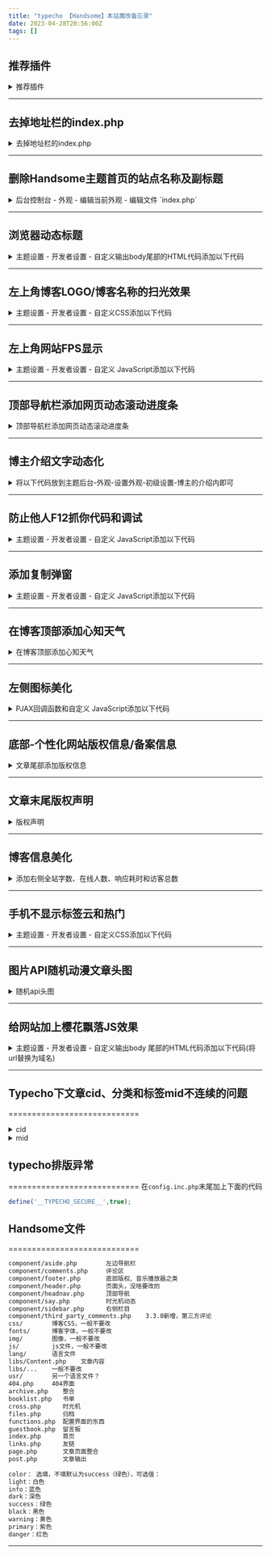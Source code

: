 ```yaml
---
title: "typecho 【Handsome】本站魔改备忘录"
date: 2023-04-28T20:56:00Z
tags: []
---
```


## 推荐插件

<details>
<summary>推荐插件</summary>

-  ：多种字体可以更换
-  ：自动生成 Sitemap 站点地图
-  ：一款即插即用的typecho后台美化插件
-  ：显示评论人使用的操作系统和浏览器信息（Handsome主题专用）

</details>

---

## 去掉地址栏的index.php

<details>
<summary>去掉地址栏的index.php</summary>

1. 配置伪静态规则
   如果使用的宝塔面板，就在 网站-设置-伪静态-选择Typecho-保存即可
2. 配置URL格式
   进入Typecho后台控制面板
   点击 设置->永久链接 将是否使用地址重写功能改为启用 ，这里可能系统提示不支持地址重写，选择强制开启之类的就行了。再在自定义文章路径中选择自己喜欢的URL格式，保存设置后马上就生效了

</details>

---

## 删除Handsome主题首页的站点名称及副标题

<details>
<summary>后台控制台 - 外观 - 编辑当前外观 - 编辑文件 `index.php`</summary>

删除以下代码：

```php
<h1 class="m-n font-thin text-black l-h"><?php $this->options->title(); ?></h1>
```

</details>

---

## 浏览器动态标题

<details>
<summary>主题设置 - 开发者设置 - 自定义输出body尾部的HTML代码添加以下代码</summary>

```html
<!--浏览器动态标题开始-->
<script>
 var OriginTitle = document.title;
 var titleTime;
 document.addEventListener('visibilitychange', function () {
     if (document.hidden) {
         $('[rel="icon"]').attr('href', "//file.kaygb.top/static_image/tx.png");
         document.title = 'ヽ(●-`Д´-)ノ我藏好了哦！';
         clearTimeout(titleTime);
     }
     else {
         $('[rel="icon"]').attr('href', "//file.kaygb.top/static_image/tx.png");
         document.title = 'ヾ(Ő∀Ő3)ノ被你发现啦~！' + OriginTitle;
         titleTime = setTimeout(function () {
             document.title = OriginTitle;
         }, 2000);
     }
 });
</script>
<!--浏览器动态标题结束-->
```

</details>

---

## 左上角博客LOGO/博客名称的扫光效果

<details>
<summary>主题设置 - 开发者设置 - 自定义CSS添加以下代码</summary>

```css
/* logo扫光 */
.navbar-brand{position:relative;overflow:hidden;margin: 0px 0 0 0px;}.navbar-brand:before{content:""; position: absolute; left: -665px; top: -460px; width: 200px; height: 15px; background-color: rgba(255,255,255,.5); -webkit-transform: rotate(-45deg); -moz-transform: rotate(-45deg); -ms-transform: rotate(-45deg); -o-transform: rotate(-45deg); transform: rotate(-45deg); -webkit-animation: searchLights 6s ease-in 0s infinite; -o-animation: searchLights 6s ease-in 0s infinite; animation: searchLights 6s ease-in 0s infinite;}@-moz-keyframes searchLights{50%{left: -100px; top: 0;} 65%{left: 120px; top: 100px;}}@keyframes searchLights{40%{left: -100px; top: 0;} 60%{left: 120px; top: 100px;} 80%{left: -100px; top: 0px;}}
```

</details>

---

## 左上角网站FPS显示

<details>
<summary>主题设置 - 开发者设置 - 自定义 JavaScript添加以下代码</summary>

```html
<!--fps显示-->
var console={};
console.log=function(){};

$('body').before('<div id="fps" style="

z-index:10000;position:fixed;top:3;left:3;font-weight:bold;"></div>');
var showFPS = (function(){ 
    var requestAnimationFrame =  
        window.requestAnimationFrame || 
        window.webkitRequestAnimationFrame || 
        window.mozRequestAnimationFrame ||
        window.oRequestAnimationFrame ||
        window.msRequestAnimationFrame || 
        function(callback) { 
            window.setTimeout(callback, 1000/60); 
        }; 
    var e,pe,pid,fps,last,offset,step,appendFps; 

    fps = 0; 
    last = Date.now(); 
    step = function(){ 
        offset = Date.now() - last; 
        fps += 1; 
        if( offset >= 1000 ){ 
        last += offset; 
        appendFps(fps); 
        fps = 0; 
        } 
        requestAnimationFrame( step ); 
    }; 
    appendFps = function(fps){ 
        console.log(fps+'FPS');
        $('#fps').html(fps+'FPS');
    };
    step();
})();
```

</details>

---

## 顶部导航栏添加网页动态滚动进度条

<details>
<summary>顶部导航栏添加网页动态滚动进度条</summary>

1. 在`handsome/component/header.php`文件中最下面添加代码

```html
<div class="progress-top" style="position: fixed; top: 0px; height: 5px; background: rgba(31, 159, 199, 0.79); border-radius: 500px; z-index: 5200;"></div>
```

2. 主题设置 - 开发者设置 - 自定义 JavaScript添加以下代码

```javascript
<!--顶部进度条-->

let pageHeight = document.body.scrollHeight || document.documentElement.scrollHeight;
let windowHeight = document.documentElement.clientHeight || document.body.clientHeight;
let scrollAvail = pageHeight - windowHeight;
window.onscroll = function () {
    let scrollTop = document.documentElement.scrollTop || document.body.scrollTop;
    document.querySelector('.progress-top').style.width = (scrollTop / scrollAvail) * 100 + '%';
}
```

</details>

---

## 博主介绍文字动态化

<details>
<summary>将以下代码放到主题后台-外观-设置外观-初级设置-博主的介绍内即可</summary>

```html
<!--博主介绍的闪字特效--> <span class="text-muted text-xs block"><div id="chakhsu"></div> <script> var chakhsu = function (r) {function t() {return b[Math.floor(Math.random() * b.length)]} function e() {return String.fromCharCode(94 * Math.random() + 33)} function n(r) {for (var n = document.createDocumentFragment(), i = 0; r > i; i++) { var l = document.createElement("span"); l.textContent = e(), l.style.color = t(), n.appendChild(l) } return n}function i() {var t = o[c.skillI]; c.step ? c.step-- : (c.step = g, c.prefixP < l.length ? (c.prefixP >= 0 && (c.text += l[c.prefixP]), c.prefixP++) : "forward" === c.direction ? c.skillP < t.length ? (c.text += t[c.skillP], c.skillP++) : c.delay ? c.delay-- : (c.direction = "backward", c.delay = a) : c.skillP > 0 ? (c.text = c.text.slice(0, -1), c.skillP--) : (c.skillI = (c.skillI + 1) % o.length, c.direction = "forward")), r.textContent = c.text, r.appendChild(n(c.prefixP < l.length ? Math.min(s, s + c.prefixP) : Math.min(s, t.length - c.skillP))), setTimeout(i, d) } /*以下内容自定义修改*/ var l = "", o = ["就是不想想太多,所以摆烂了" ].map(function (r) {return r + ""}), a = 2, g = 1, s = 5, d = 75, b = ["rgb(110,64,170)", "rgb(150,61,179)", "rgb(191,60,175)", "rgb(228,65,157)", "rgb(254,75,131)", "rgb(255,94,99)", "rgb(255,120,71)", "rgb(251,150,51)", "rgb(226,183,47)", "rgb(198,214,60)", "rgb(175,240,91

)", "rgb(127,246,88)", "rgb(82,246,103)", "rgb(48,239,130)", "rgb(29,223,163)", "rgb(26,199,194)", "rgb(35,171,216)", "rgb(54,140,225)", "rgb(76,110,219)", "rgb(96,84,200)"], c = {text: "", prefixP: -s, skillI: 0, skillP: 0, direction: "forward", delay: a, step: g}; i() }; chakhsu(document.getElementById('chakhsu')); </script> </span> </span>
```

</details>

---

## 防止他人F12抓你代码和调试

<details>
<summary>主题设置 - 开发者设置 - 自定义 JavaScript添加以下代码</summary>

```javascript
<!--干扰调试-->
var check = (function () {
            var callbacks = [], timeLimit = 50, open = false;
            setInterval(loop, 1);
            return {
                addListener: function (fn) {
                    callbacks.push(fn);
                },
                cancleListenr: function (fn) {
                    callbacks = callbacks.filter(function (v) {
                        return v !== fn;
                    });
                }
            }
            function loop() {
                var startTime = new Date();
                debugger;
                if (new Date() - startTime > timeLimit) {
                    if (!open) {
                        callbacks.forEach(function (fn) {
                            fn.call(null);
                        });
                    }
                    open = true;
                    window.stop();
                } else {
                    open = false;
                }
            }
        })();
        check.addListener(function () {
            window.location.reload();
        });
<!--禁止右击与F12-->
document.onkeydown = function(){
    if(window.event && window.event.keyCode == 123) {
        alert("F12被禁用");
        event.keyCode=0;
        event.returnValue=false;
    }

    if(window.event && window.event.keyCode == 13) {
        window.event.keyCode = 505;
    }

    if(window.event and window.event.keyCode == 8) {
        alert(str+"\n请使用Del键进行字符的删除操作！");
        window.event.returnValue=false;
    }
}
```

</details>

---

## 添加复制弹窗

<details>
<summary>主题设置 - 开发者设置 - 自定义 JavaScript添加以下代码</summary>

```javascript
/* 复制成功提示代码开始 */ 
    kaygb_copy();function kaygb_copy(){$(document).ready(function(){$("body").bind('copy',function(e){hellolayer()})});var sitesurl=window.location.href;function hellolayer(){
$.message({
    message: "转载请注明出处！<br> 本文作者：lsy<br>原文链接："+sitesurl,
    title: "复制成功",
    type: "warning",
    autoHide: !1,
    time: "5000"
    })
}}
/* 复制成功提示代码结束 */
```

</details>

---

## 在博客顶部添加心知天气

<details>
<summary>在博客顶部添加心知天气</summary>

首先去[心知天气官网](https://www.seniverse.com/)注册账号并申请API
之后在`/usr/themes/handsome/component/headnav.php`文件中的动态日历中`<?php endif;?>`下方添加以下代码
注意将API信息改成自己的

```html
<!-- 知心天气-->
    <div id="tp-weather-widget" class="navbar-form navbar-form-sm navbar-left shift"></div>
<script>(function(T,h,i,n,k,P,a,g,e){g=function(){P=h.createElement(i);a=h.getElementsByTagName(i)[0];P.src=k;P.charset="utf-8";P.async=1;a.parentNode.insertBefore(P,a)};T["ThinkPageWeatherWidgetObject"]=n;T[n]||(T[n]=function(){(T[n].q=T[n].q||[]).push(arguments)});T[n].l=+new Date();if(T.attachEvent){T.attachEvent("onload",g)}else{T.addEventListener("load",g,false)}}(window,document,"script","tpwidget","//widget.seniverse.com/widget/chameleon.js"))</script>
<script>tpwidget("init", {
    "flavor": "slim",
    "location": "WX4FBXXFKE4F",
    "geolocation": "enabled",
    "language": "auto",
    "unit": "c",
    "theme": "chameleon",
    "container": "tp-weather-widget",
    "

bubble": "enabled",
    "alarmType": "badge",
    "color": "#C6C6C6",
    "uid": "公钥",
    "hash": "密钥"
});
tpwidget("show");</script>
<!-- 知心结束-->
```

</details>

---

## 左侧图标美化

<details>
<summary>PJAX回调函数和自定义 JavaScript添加以下代码</summary>

```javascript
<!--左侧图标颜色-->
let leftHeader=document.querySelectorAll("span.nav-icon>svg,span.nav-icon>i");let leftHeaderColorArr=["#FF69B4","#58c7ea","#E066FF","#FF69B4","#FFA54F","#90EE90","#0043ff","#cc00ff","#878787","#A0522D","#FF7256","#FFA500","#8B0000","#7CFC00","#4EEE94","#00FFFF","#EE0000"];leftHeader.forEach(tag=>{tagsColor=leftHeaderColorArr[Math.floor(Math.random()*leftHeaderColorArr.length)];tag.style.color=tagsColor});
```

</details>

---

## 底部-个性化网站版权信息/备案信息

<details>
<summary>文章尾部添加版权信息</summary>
删除主题版权信息
修改`usr/themes/handsome/component/footer.php`从117行`footer`替换到`《/footer》`

```html
<footer id="footer" class="app-footer" role="footer">
    <div class="wrapper bg-light">
        <span class="pull-right hidden-xs text-ellipsis">
            <?php $this->options->BottomInfo();
      // 可以去除主题版权信息，最好保留版权信息或者添加主题信息到友链，谢谢你的理解
      ?>
        </span>
        <span class="text-ellipsis">
            <?php
            $this->options->BottomleftInfo(); ?>
        </span>
    </div>

</footer>
```

主题设置 - 开发者设置 - 博客底部左侧信息添加以下代码

```html
<!--右侧底部-->
<div style="display: inline-flex; flex-wrap: wrap; align-items: center; border-radius: 4px; text-shadow: none; font-size: 12px; color: #fff; line-height: 15px; margin-bottom: 5px">
   <div style="display: flex; margin-right: 8px;">
      <a href="http://www.typecho.org" target="_blank" title="由 Typecho 强力驱动" style="cursor: url('/usr/plugins/HoerMouse/static/image/dew/link.cur'), pointer; display: flex; align-items: center;">
         <span style="background-color: #333; padding: 4px 6px; border-top-left-radius: 4px; border-bottom-left-radius: 4px;">Powered</span>
         <span style="padding: 4px 6px; border-top-right-radius: 4px; border-bottom-right-radius: 4px; background-color: #17a2b8; text-decoration: none; color: #fff;">Typecho</span>
      </a>
   </div>
   <div style="display: flex;">
      <a href="https://www.ihewro.com/archives/489/" target="_blank" title="站点使用 handsome 主题，作者：友人C" style="cursor: url('/usr/plugins/HoerMouse/static/image/dew/link.cur'), pointer; display: flex; align-items: center;">
         <span style="background-color: #333; padding: 4px 6px; border-top-left-radius: 4px; border-bottom-left-radius: 4px;">Theme</span>
         <span style="padding: 4px 6px; border-top-right-radius: 4px; border-bottom-right-radius: 4px; background-color: #ffc107; text-decoration: none; color: #fff;">Handsome</span>
      </a>
   </div>
</div>
```

主题设置 - 开发者设置 - 博客底部右侧信息添加以下代码

```html
<!--右侧底部-->
<div style="display: inline-flex; flex-wrap: wrap; align-items: center; border-radius: 4px; text-shadow: none; font-size: 12px; color: #fff; line-height: 15px; margin-bottom: 5px">
   <div style="display: flex; margin-right: 8px;">
      <a href="http://www.typecho.org" target="_blank" title="由 Typecho 强力驱动" style="cursor: url('/usr/plugins/HoerMouse/static/image/dew/link.cur'), pointer; display: flex; align-items: center;">
         <span style="background-color: #333; padding: 4px 6px; border-top-left-radius: 4px; border-bottom-left-radius: 4px;">Powered</span>
         <span style="padding: 4px 6px; border-top-right-radius: 4px; border-bottom-right-radius: 4px; background-color: #17a2b8; text-decoration: none; color: #fff;">Typecho</span>
      </a>
   </div>
   <div style="display: flex;">
      <a href="https://www.ihewro.com/archives/489/" target="_blank" title="站点使用 handsome 主题，作者：友人C" style="cursor: url('/usr/plugins/HoerMouse/static/image/dew/link.cur'), pointer; display: flex; align-items: center;">
         <span style="background-color: #333; padding: 4px 6px; border-top-left-radius: 4px; border-bottom-left-radius: 4px;">Theme</span>
         <span style="padding: 4px 6px; border-top-right-radius: 4px; border-bottom-right-radius: 4px; background-color: #ffc107; text-decoration: none; color: #fff;">Handsome</span>
      </a>
   </div>
</div>
```

</details>

---

## 文章末尾版权声明

<details>
<summary>版权声明</summary>
1.主题设置 - 开发者设置 - 自定义CSS添加以下代码

```css
/*文章底部版权*/
.myfieldset {
        border: 1px dashed #dce0e3;
        padding: 10px;
        border-radius: 5px;
        line-height: 2em;
        color: #6d6d6d;
}
```

2.将以下代码加到/usr/themes/handsome/post.php中`<!--文章的页脚部件：打赏和其他信息的输出-->`上一行

```html
    <!--网站声明代码start-->
    <div>
      <fieldset class="myfieldset">
        <legend align="center" class="mylegend" style="font-size: 14px">版权声明</legend>
        博客名称：<strong> lsy的小站</strong>
        <br>
        本文链接：<span style="color: #3984f5; font-size: 14px"><strong>
        <a href="<?php $this->permalink()?>"title="<?php $this->title()?>"><?php $this->permalink() ?></a></strong></span>
        <br>
        内容来源： 部分内容可能来源于公共网络，仅供学习交流，如有侵权，请联系博主进行核实删除。
        <br>
        转载说明： 请勿用于商业用途，转载请注明出处！
        <br>
      </fieldset>
    </div>
    <!--网站声明代码end-->
```

</details>

---

## 博客信息美化

<details>
<summary>添加右侧全站字数、在线人数、响应耗时和访客总数</summary>
1.Content.php添加
将以下代码加到/usr/themes/handsome/libs/Content.php中，放在class Content的上面

```php
/*访问总量*/
function theAllViews(){
         $db = Typecho_Db::get();
         $row = $db->fetchAll('SELECT SUM(VIEWS) FROM `typecho_contents`');
             echo number_format($row[0]['SUM(VIEWS)']);
 }

/*响应时间*/
function timer_start() {
    global $timestart;
    $mtime = explode( ' ', microtime()  );
    $timestart = $mtime[1] + $mtime[0];
    return true; 
}
timer_start();
function timer_stop( $display = 0, $precision = 3  ) {
    global $timestart, $timeend;
    $mtime = explode( ' ', microtime()  );
    $timeend = $mtime[1] + $mtime[0];
    $timetotal = number_format( $timeend - $timestart, $precision  );
    $r = $timetotal < 1 ? $timetotal * 1000 . " ms" : $timetotal . " s";
    if ( $display  ) {
        echo $r;
    }
    return $r;
}

/*全站字数*/
function allOfCharacters() {
    $chars = 0;
    $db = Typecho_Db::get();
    $select = $db ->select('text')->from('table.contents');
    $rows = $db->fetchAll($select);
    foreach ($rows as $row) { $chars += mb_strlen(trim($row['text']), 'UTF-8'); }
    $unit = '';
    if($chars >= 10000)     { $chars /= 10000; $unit = '万'; } 
    else if($chars >= 1000) { $chars /= 1000;  $unit = '千'; }
    $out = sprintf('%.2lf %s',$chars, $unit);
    return $out;
} 

/*在线人数*/
function online_users() {
    $filename='online.txt'; //数据文件
    $cookiename='Nanlon_OnLineCount'; //Cookie名称
    $onlinetime=30; //在线有效时间
    $online=file($filename); 
    $nowtime=$_SERVER['REQUEST_TIME']; 
    $nowonline=array(); 
    foreach($online as $line){ 
        $row=explode('|',$line); 
        $sesstime=trim($row[1]); 
        if(($nowtime -
 $sesstime)<=$onlinetime){
            $nowonline[$row[0]]=$sesstime;
        } 
    } 
    if(isset($_COOKIE[$cookiename])){
        $uid=$_COOKIE[$cookiename]; 
    }else{
        $vid=0;
        do{
            $vid++; 
            $uid='U'.$vid; 
        }while(array_key_exists($uid,$nowonline)); 
        setcookie($cookiename,$uid); 
    } 
    $nowonline[$uid]=$nowtime;
    $total_online=count($nowonline); 
    if($fp=@fopen($filename,'w')){ 
        if(flock($fp,LOCK_EX)){ 
            rewind($fp); 
            foreach($nowonline as $fuid=>$ftime){ 
                $fline=$fuid.'|'.$ftime."\n"; 
                @fputs($fp,$fline); 
            } 
            flock($fp,LOCK_UN); 
            fclose($fp); 
        } 
    } 
    echo "$total_online"; 
}
```

2.sidebar.php添加
找到/usr/themes/handsome/component/sidebar.php文件，找到代码

```php
  <!--博客信息-->
     <?php if (@!in_array('info', Utils::checkArray($this->options->sidebarSetting))): ?>
  <section id="blog_info" class="widget widget_categories wrapper-md clear">
   <h5 class="widget-title m-t-none text-md"><?php _me("博客信息") ?></h5>
   <ul class="list-group box-shadow-wrap-normal">
       <?php Typecho_Widget::widget('Widget_Stat')->to($stat); ?>
       <li class="list-group-item text-second"><span class="blog-info-icons"> <i data-feather="award"></i></span> <span
                   class="badge
       pull-right"><?php $stat->publishedPostsNum() ?></span><?php _me("文章数目") ?></li>
       <?php if (COMMENT_SYSTEM == 0): ?>
       <li class="list-group-item text-second"> <span class="blog-info-icons"> <i data-feather="message-circle"></i></span>
           <span class="badge
       pull-right"><?php $stat->publishedCommentsNum() ?></span><?php _me("评论数目") ?></li>
       <?php endif; ?>
       <li class="list-group-item text-second"><span class="blog-info-icons"> <i data-feather="calendar"></i></span>
           <span class="badge
       pull-right"><?php echo Utils::getOpenDays(); ?></span><?php _me("运行天数") ?></li>
       <li class="list-group-item text-second"><span class="blog-info-icons"> <i data-feather="activity"></i></span> <span
                   class="badge
       pull-right"><?php echo Utils::getLatestTime($this); ?></span><?php _me("最后活动") ?></li>
   </ul>
  </section>
  <?php endif; ?>
     <?php if ($this->options->adContentSidebar != ""): ?>
```

替换为如下代码：

```php
      <!--博客信息-->
         <?php if (@!in_array('info', Utils::checkArray($this->options->sidebarSetting))): ?>
      <section id="blog_info" class="widget widget_categories wrapper-md clear">
       <h5 class="widget-title m-t-none text-md"><?php _me("博客信息") ?></h5>
       <ul class="list-group box-shadow-wrap-normal">          
           <li class="list-group-item text-second">
    <span class="blog-info-icons">    
      <i data-feather="refresh-ccw">
        </i>
    </span>
    <span class="badge pull-right">
      <?php echo timer_stop(); ?>
      </span>
        <?php _me("响应耗时") ?>
 </li>
 <li class="list-group-item">
   <i class="glyphicon glyphicon-user text-muted text-muted">
   </i>
     <span class="badge pull-right">
       <?php echo online_users() ?>
     </span>
      <?php _me("在线人数") ?>
 </li>              
           <li class="list-group-item text-second"><span the blog-info-icons"> <i data-feather="calendar"></i></span>
               <span class="badge
           pull-right"><?php echo Utils::getOpenDays(); ?></span><?php _me("运行天数") ?></li>
<!--自定义统计-->
 <li class="list-group-item text-second">
   <span class="blog-info-icons">
     <i data-feather="edit-3">
     </I>
   </span>
     <span class="badge pull-right">
       <?php echo allOfCharacters(); ?>
   </span>
     <?php _me("全站字数") ?>
 </li>
 <li class="list-group-item text-second">
   <span class="blog-info-icons">
     <i data-feather="users">
     </i>
   </span>
   <span class="badge pull-right">
     <?php echo theAllViews(); ?>
   </span>
     <?php _me("访客总数") ?>
 </li>    
       </ul>
      </section>
      <?php endif; ?>
         <?php if ($this->options->adContentSidebar != ""): ?>
```

</details>

---

## 手机不显示标签云和热门

<details>
<summary>主题设置 - 开发者设置 - 自定义CSS添加以下代码</summary>

```css
/*手机不显示*/
@media (max-width:767px) {
    #tabs-4,#tag_cloud-2 {
        display: none;
    }
}
```

</details>

---

## 图片API随机动漫文章头图

<details>
<summary>随机api头图</summary>
8.4.1版本以下打开并编辑`/usr/themes/handsome/libs`路径下的`Content.php`文件
查找如下代码

```php
$random = STATIC_PATH . 'img/sj/' . @$randomNum[$index] . '.jpg';//如果有文章置顶，这里可能会导致index not undefined
```

9.0.1版本以上打开并编辑`/usr/themes/handsome/libs/content`路径下的`CommonContent.php`文件

查找如下代码

```php
$random = STATIC_PATH . 'img/sj/' . @$randomNum[$index];//如果有文章置顶，这里可能会导致index not undefined
```

并替换该代码保存

```php
$random = 'https://tc.lsy22.com/api.php?_='.rand(999, 3000);
```

</details>

---

## 给网站加上樱花飘落JS效果

<details>
<summary>主题设置 - 开发者设置 - 自定义输出body 尾部的HTML代码添加以下代码(将url替换为域名)</summary>
也可以将[代码](https://lsy22.lanzouj.com/iILyN1ihsbbc)下载下来放解压放到站点根目录

```html
<script type="text/javascript">//樱花
 var system ={}; 
 $.getScript("https://url/yinghua.js");
</script>
```

</details>

---

## Typecho下文章cid、分类和标签mid不连续的问题
============================
<details>
<summary>cid</summary>

```php
<?php
/**
* Typecho重新排列分文章cid让他连续
*/

// 设置数据库参数
$hostname_blog = "localhost";
$database_blog = "数据库名";
$username_blog = "数据库用户名";
$password_blog = "数据库密码";

// 连接到数据库
$blog = mysqli_connect($hostname_blog, $username_blog, $password_blog, $database_blog) or die(mysqli_connect_error());

// 设置计数器的初始值
$no = 1;

// 定义一个函数来更新文章cid
function change_id($cid)
{
    global $no, $blog;

    // 更新文章cid，并更新与类别、标签、自定义字段和评论的关系
    mysqli_query($blog, "UPDATE typecho_contents SET cid = $no WHERE cid = $cid");
    mysqli_query($blog, "UPDATE typecho_relationships SET cid = $no WHERE cid = $cid");
    mysqli_query($blog, "UPDATE typecho_comments SET cid = $no WHERE cid = $cid");

    $no = $no + 1;
}

// 从数据库中选择所有文章cid，按其 cid 排序
$query_postRecord = "SELECT cid FROM typecho_contents ORDER BY cid ASC";
$result = mysqli_query($blog, $query_postRecord);

// 循环浏览文章并更新其 cid
while ($row = mysqli_fetch_assoc($result)) {
    change_id($row['cid']);
}

// 重置文章 cid 的自动递增值
mysqli_query($blog, "ALTER TABLE typecho_contents AUTO_INCREMENT = $no");

echo 'ok';

?>
```

</details>
<details>
<summary>mid</summary>

```php
<?php
/**
* Typecho重新排列分类和标签（meta）不连续的mid
*/

// 数据库参数
$hostname_blog = "localhost";
$database_blog = "数据库名";
$username_blog = "数据库用户名";
$password_blog = "数据库密码";
$blog = new mysqli($hostname_blog, $username_blog, $password_blog, $database_blog);

// 检查错误
if ($blog->connect_error) {
    trigger_error($blog->connect_error, E_USER_ERROR);
}

// 定义全球变量以跟踪"no"值
$no = 1;

// 定义一个函数来更新 mid 及其关系
function change_id($mid)
{
    global $no;
    global $

blog;

    // 更新mid
    $sql = "UPDATE typecho_metas SET mid = ? WHERE mid = ?";
    $stmt = $blog->prepare($sql);
    $stmt->bind_param("ii", $no, $mid);
    $stmt->execute();

    // 更新关系
    $sql = "UPDATE typecho_relationships SET mid = ? WHERE mid = ?";
    $stmt = the blog->prepare($sql);
    $stmt->bind_param("ii", $no, $mid);
    $stmt->execute();

    // 递增"no"值
    $no++;
}

// 从数据库中获取所有mid
$query_postRecord = "SELECT mid FROM typecho_metas ORDER BY mid ASC";
$all_postRecord = $blog->query($query_postRecord);

// 循环遍历结果并调用 change_id（） 函数
while ($row_postRecord = $all_postRecord->fetch_assoc()) {
    change_id($row_postRecord['mid']);
}

// 重置typecho_metas表的自动增量值
$blog->query("ALTER TABLE typecho_metas AUTO_INCREMENT = $no");

echo 'ok';
?>
```

</details>

## typecho排版异常
============================
在`config.inc.php`末尾加上下面的代码
```php
define('__TYPECHO_SECURE__',true);
```

<!--more-->

## Handsome文件
============================

```html
component/aside.php        左边导航栏
component/comments.php     评论区
component/footer.php       底部版权、音乐播放器之类
component/header.php       页面头，没啥要改的
component/headnav.php      顶部导航
component/say.php          时光机动态
component/sidebar.php      右侧栏目
component/third_party_comments.php    3.3.0新增，第三方评论
css/        博客CSS，一般不要改
fonts/      博客字体，一般不要改
img/        图像，一般不要改
js/         js文件，一般不要改
lang/       语言文件
libs/Content.php    文章内容
libs/...    一般不要改
usr/        另一个语言文件？
404.php     404界面
archive.php    整合
booklist.php   书单
cross.php      时光机
files.php      归档
functions.php  配置界面的东西
guestbook.php  留言板
index.php      首页
links.php      友链
page.php       文章页面整合
post.php       文章输出
  
color： 选填，不填默认为success（绿色），可选值：
light：白色
info：蓝色
dark：深色
success：绿色
black：黑色
warning：黄色
primary：紫色
danger：红色
```

[1]: https://github.com/xxhzm/FontLibs
[2]: https://github.com/ethanzhao2001/Sitemap-For-Typecho
[3]: https://github.com/gogobody/SimpleAdmin
[4]: https://doge.uk/coding/useragent-modify.html
[5]: https://www.seniverse.com/
[6]: https://lsy22.lanzouj.com/iILyN1ihsbbc
[7]: https://www.ascv.cn/archives/542.html
[8]: https://lsy22.lanzouj.com/iTpBJ1b4z0uh

---